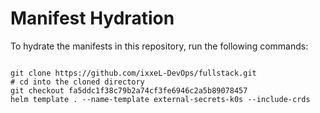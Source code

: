 
# Manifest Hydration

To hydrate the manifests in this repository, run the following commands:

```shell

git clone https://github.com/ixxeL-DevOps/fullstack.git
# cd into the cloned directory
git checkout fa5ddc1f38c79b2a74cf3fe6946c2a5b89078457
helm template . --name-template external-secrets-k0s --include-crds
```
